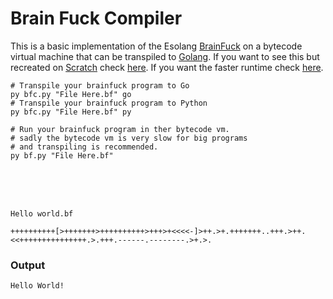 # Brain Fuck Compiler

This is a basic implementation of the Esolang [BrainFuck](https://esolangs.org/wiki/Brainfuck) on a bytecode virtual machine that can be transpiled to [Golang](https://go.dev). If you want to see this but recreated on [Scratch](https://scratch.mit.edu) check [here](https://scratch.mit.edu/projects/938671954/). If you want the faster runtime check [here](https://turbowarp.org/938671954?turbo&fps=60).

```shell
# Transpile your brainfuck program to Go
py bfc.py "File Here.bf" go
# Transpile your brainfuck program to Python
py bfc.py "File Here.bf" py

# Run your brainfuck program in ther bytecode vm.
# sadly the bytecode vm is very slow for big programs
# and transpiling is recommended.
py bf.py "File Here.bf"
```
<br>
<br>
<br>

```
Hello world.bf
```

```bf
++++++++++[>+++++++>++++++++++>+++>+<<<<-]>++.>+.+++++++..+++.>++.<<+++++++++++++++.>.+++.------.--------.>+.>.
```
### Output
```bat
Hello World!
```